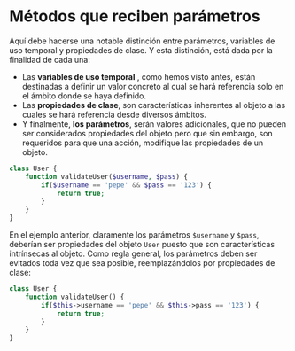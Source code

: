 # Métodos que reciben parámetros

Aquí debe hacerse una notable distinción entre parámetros, variables de uso temporal y propiedades de clase. Y esta distinción, está dada por la finalidad de cada una:

- Las **variables de uso temporal** , como hemos visto antes, están destinadas a definir un valor concreto al cual se hará referencia solo en el ámbito donde se haya definido.
- Las **propiedades de clase**, son características inherentes al objeto a las cuales se hará referencia desde diversos ámbitos.
- Y finalmente, **los parámetros**, serán valores adicionales, que no pueden ser considerados propiedades del objeto pero que sin embargo, son requeridos para que una acción, modifique las propiedades de un objeto.

```php
class User {
    function validateUser($username, $pass) {
        if($username == 'pepe' && $pass == '123') {
            return true;
        }
    }
}
```

En el ejemplo anterior, claramente los parámetros `$username` y `$pass`, deberían ser propiedades del objeto `User` puesto que son características
intrínsecas al objeto. Como regla general, los parámetros deben ser evitados toda vez que sea posible, reemplazándolos por propiedades de clase:

```php
class User {
    function validateUser() {
        if($this->username == 'pepe' && $this->pass == '123') {
            return true;
        }
    }
}
